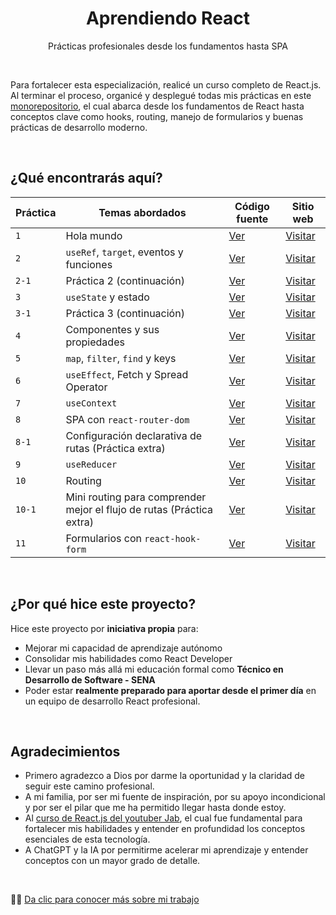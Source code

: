 <h1 align="center">Aprendiendo React</h1>
<p align="center">Prácticas profesionales desde los fundamentos hasta SPA</p>

<br>

Para fortalecer esta especialización, realicé un curso completo de React.js. Al terminar el proceso, organicé y desplegué todas mis prácticas en este [monorepositorio](https://github.com/angeldavidhurtado/learn-react), el cual abarca desde los fundamentos de React hasta conceptos clave como hooks, routing, manejo de formularios y buenas prácticas de desarrollo moderno.

<br>

## ¿Qué encontrarás aquí?

| Práctica | Temas abordados | Código fuente | Sitio web |
| --- | --- | --- | --- |
| `1` | Hola mundo | [Ver](https://github.com/angeldavidhurtado/learn-react/tree/main/class-1) | [Visitar](https://angeldavidhurtado.github.io/learn-react/class-1/) |
| `2` | `useRef`, `target`, eventos y funciones | [Ver](https://github.com/angeldavidhurtado/learn-react/tree/main/class-2) | [Visitar](https://angeldavidhurtado.github.io/learn-react/class-2/) |
| `2-1` | Práctica 2 (continuación) | [Ver](https://github.com/angeldavidhurtado/learn-react/tree/main/class-2-1) | [Visitar](https://angeldavidhurtado.github.io/learn-react/class-2-1/) |
| `3` | `useState` y estado | [Ver](https://github.com/angeldavidhurtado/learn-react/tree/main/class-3) | [Visitar](https://angeldavidhurtado.github.io/learn-react/class-3/) |
| `3-1` | Práctica 3 (continuación) | [Ver](https://github.com/angeldavidhurtado/learn-react/tree/main/class-3-1) | [Visitar](https://angeldavidhurtado.github.io/learn-react/class-3-1/) |
| `4` | Componentes y sus propiedades | [Ver](https://github.com/angeldavidhurtado/learn-react/tree/main/class-4) | [Visitar](https://angeldavidhurtado.github.io/learn-react/class-4/) |
| `5` | `map`, `filter`, `find` y keys | [Ver](https://github.com/angeldavidhurtado/learn-react/tree/main/class-5) | [Visitar](https://angeldavidhurtado.github.io/learn-react/class-5/) |
| `6` | `useEffect`, Fetch y Spread Operator | [Ver](https://github.com/angeldavidhurtado/learn-react/tree/main/class-6) | [Visitar](https://angeldavidhurtado.github.io/learn-react/class-6/) |
| `7` | `useContext` | [Ver](https://github.com/angeldavidhurtado/learn-react/tree/main/class-7) | [Visitar](https://angeldavidhurtado.github.io/learn-react/class-7/) |
| `8` | SPA con `react-router-dom` | [Ver](https://github.com/angeldavidhurtado/learn-react/tree/main/class-8) | [Visitar](https://angeldavidhurtado.github.io/learn-react/class-8/) |
| `8-1` | Configuración declarativa de rutas (Práctica extra) | [Ver](https://github.com/angeldavidhurtado/learn-react/tree/main/class-8-1) | [Visitar](https://angeldavidhurtado.github.io/learn-react/class-8-1/) |
| `9` | `useReducer` | [Ver](https://github.com/angeldavidhurtado/learn-react/tree/main/class-9) | [Visitar](https://angeldavidhurtado.github.io/learn-react/class-9/) |
| `10` | Routing | [Ver](https://github.com/angeldavidhurtado/learn-react/tree/main/class-10) | [Visitar](https://angeldavidhurtado.github.io/learn-react/class-10/) |
| `10-1` | Mini routing para comprender mejor el flujo de rutas (Práctica extra) | [Ver](https://github.com/angeldavidhurtado/learn-react/tree/main/class-10-1) | [Visitar](https://angeldavidhurtado.github.io/learn-react/class-10-1/) |
| `11` | Formularios con `react-hook-form` | [Ver](https://github.com/angeldavidhurtado/learn-react/tree/main/class-11) | [Visitar](https://angeldavidhurtado.github.io/learn-react/class-11/) |

<br>

## ¿Por qué hice este proyecto?
Hice este proyecto por **iniciativa propia** para:
* Mejorar mi capacidad de aprendizaje autónomo
* Consolidar mis habilidades como React Developer
* Llevar un paso más allá mi educación formal como **Técnico en Desarrollo de Software - SENA**
* Poder estar **realmente preparado para aportar desde el primer día** en un equipo de desarrollo React profesional.

<br>

## Agradecimientos
* Primero agradezco a Dios por darme la oportunidad y la claridad de seguir este camino profesional.
* A mi familia, por ser mi fuente de inspiración, por su apoyo incondicional y por ser el pilar que me ha permitido llegar hasta donde estoy.
* Al [curso de React.js del youtuber Jab](https://www.youtube.com/playlist?list=PLRM7PpbqqStKo-NiCuzuYwewZmd9b-EZ9), el cual fue fundamental para fortalecer mis habilidades y entender en profundidad los conceptos esenciales de esta tecnología.
* A ChatGPT y la IA por permitirme acelerar mi aprendizaje y entender conceptos con un mayor grado de detalle.

<br>

💼✨ [Da clic para conocer más sobre mi trabajo](https://angeldavidhurtado.github.io)
